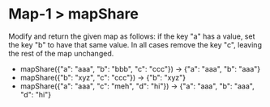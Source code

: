 # Map-1 > mapShare

Modify and return the given map as follows: if the key "a" has a value, set the key "b" to have that same value. In all cases remove the key "c", leaving the rest of the map unchanged.

- mapShare({"a": "aaa", "b": "bbb", "c": "ccc"}) → {"a": "aaa", "b": "aaa"}
- mapShare({"b": "xyz", "c": "ccc"}) → {"b": "xyz"}
- mapShare({"a": "aaa", "c": "meh", "d": "hi"}) → {"a": "aaa", "b": "aaa", "d": "hi"}